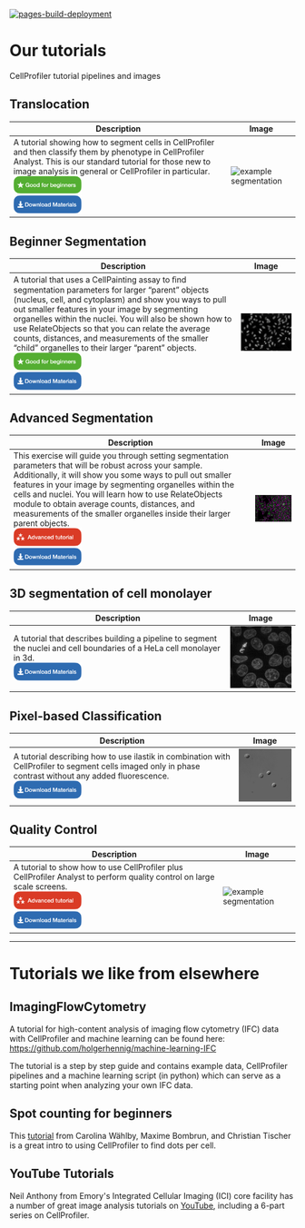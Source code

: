 [![pages-build-deployment](https://github.com/CellProfiler/tutorials/actions/workflows/pages/pages-build-deployment/badge.svg)](https://github.com/CellProfiler/tutorials/actions/workflows/pages/pages-build-deployment)

# Our tutorials
CellProfiler tutorial pipelines and images

## Translocation

| Description | Image |
|---|---|
|A tutorial showing how to segment cells in CellProfiler and then classify them by phenotype in CellProfiler Analyst.  This is our standard tutorial for those new to image analysis in general or CellProfiler in particular. <br> <img src="assets/img/beginner-badge.png" alt="beginner" width="120px"> <br><a href="https://minhaskamal.github.io/DownGit/#/home?url=https://github.com/CellProfiler/tutorials/tree/master/Translocation"><img src="assets/img/download-button.png" alt="Download button" width="120px"> </a> |<img src="assets/img/translocation.gif" alt="example segmentation" width="100%">


## Beginner Segmentation

| Description | Image |
|---|---|
| A tutorial that uses a CellPainting assay to ﬁnd segmentation parameters for larger “parent” objects (nucleus, cell, and cytoplasm) and show you ways to pull out smaller features in your image by segmenting organelles within the nuclei. You will also be shown how to use RelateObjects so that you can relate the average counts, distances, and measurements of the smaller “child” organelles to their larger “parent” objects. <br> <img src="assets/img/beginner-badge.png" alt="beginner" width="120px"> <br> <a href="https://downgit.github.io/#/home?url=https://github.com/CellProfiler/tutorials/tree/master/BeginnerSegmentation"><img src="assets/img/download-button.png" alt="Download button" width="120px"> </a> |<img src="assets/img/beginnersegmentation_smooth.gif" alt="example segmentation" width="100%">

## Advanced Segmentation

| Description | Image |
|---|---|
| This exercise will guide you through setting segmentation parameters that will be robust across your sample. Additionally, it will show you some ways to pull out smaller features in your image by segmenting organelles within the cells and nuclei. You will learn how to use RelateObjects module to obtain average counts, distances, and measurements of the smaller organelles inside their larger parent objects. <br> <img src="assets/img/advanced-badge.png" alt="advanced" width="120px"> <br> <a href="https://downgit.github.io/#/home?url=https://github.com/CellProfiler/tutorials/tree/master/AdvancedSegmentation"><img src="assets/img/download-button.png" alt="Download button" width="120px"> </a> |<img src="assets/img/advancedsegmentation.gif" alt="example segmentation" width="100%">

## 3D segmentation of cell monolayer

| Description | Image |
|---|---|
| A tutorial that describes building a pipeline to segment the nuclei and cell boundaries of a HeLa cell monolayer in 3d.<br> <a href="https://downgit.github.io/#/home?url=https://github.com/CellProfiler/tutorials/tree/master/3d_monolayer"><img src="assets/img/download-button.png" alt="Download button" width="120px"> </a> |<img src="assets/img/3d_monolayer.gif" alt="example segmentation" width="200px">

## Pixel-based Classification

| Description | Image |
|---|---|
| A tutorial describing how to use ilastik in combination with CellProfiler to segment cells imaged only in phase contrast without any added fluorescence. <br> <a href="https://minhaskamal.github.io/DownGit/#/home?url=https://github.com/CellProfiler/tutorials/tree/master/PixelBasedClassification"><img src="assets/img/download-button.png" alt="Download button" width="120px"> </a> |<img src="assets/img/ilastik.gif" alt="example segmentation" width="200px">

## Quality Control

| Description | Image |
|---|---|
| A tutorial to show how to use CellProfiler plus CellProfiler Analyst to perform quality control on large scale screens. <br> <img src="assets/img/advanced-badge.png" alt="advanced" width="120px"> <br> <a href="https://minhaskamal.github.io/DownGit/#/home?url=https://github.com/CellProfiler/tutorials/tree/master/QualityControl"><img src="assets/img/download-button.png" alt="Download button" width="120px"> </a> |<img src="assets/img/qualitycontrol.gif" alt="example segmentation" width="200px">


-----
# Tutorials we like from elsewhere

## ImagingFlowCytometry

A tutorial for high-content analysis of imaging flow cytometry (IFC) data with CellProfiler and machine learning can be found here:
https://github.com/holgerhennig/machine-learning-IFC

The tutorial is a step by step guide and contains example data, CellProfiler pipelines and a machine learning script (in python) which can serve as a starting point when analyzing your own IFC data.

## Spot counting for beginners

This [tutorial](https://github.com/tischi/cellprofiler-practical-NeuBIAS-Lisbon-2017/blob/master/practical-handout.md) from Carolina Wählby, Maxime Bombrun, and Christian Tischer is a great intro to using CellProfiler to find dots per cell.

## YouTube Tutorials

Neil Anthony from Emory's Integrated Cellular Imaging (ICI) core facility has a number of great image analysis tutorials on [YouTube](https://www.youtube.com/watch?v=IXsTba9Nxok&list=PL5Edc1v41fyBlbysy_1750IiT2xk6sDqO), including a 6-part series on CellProfiler.

